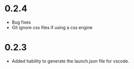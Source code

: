 # 0.2.4
- Bug fixes
- Git ignore css files if using a css engine

# 0.2.3
- Added hability to generate the launch.json file for vscode.
